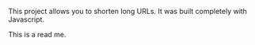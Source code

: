 This project allows you to shorten long URLs. It was built completely with Javascript.

This is a read me.
